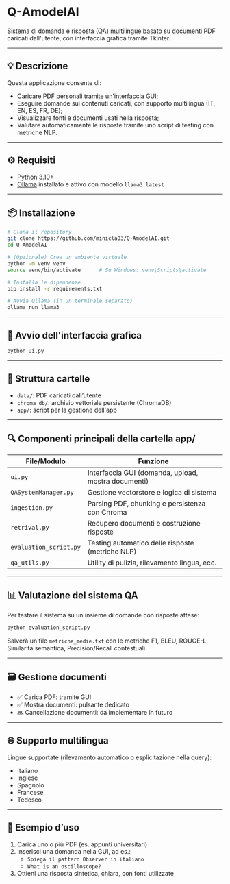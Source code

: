 # Q-AmodelAI

Sistema di domanda e risposta (QA) multilingue basato su documenti PDF caricati dall'utente, con interfaccia grafica tramite Tkinter.

---

## 💡 Descrizione

Questa applicazione consente di:

- Caricare PDF personali tramite un'interfaccia GUI;
- Eseguire domande sui contenuti caricati, con supporto multilingua (IT, EN, ES, FR, DE);
- Visualizzare fonti e documenti usati nella risposta;
- Valutare automaticamente le risposte tramite uno script di testing con metriche NLP.

---

## ⚙️ Requisiti

- Python 3.10+
- [Ollama](https://ollama.com/) installato e attivo con modello `llama3:latest`

---

## 📦 Installazione

```bash
# Clona il repository
git clone https://github.com/minicla03/Q-AmodelAI.git
cd Q-AmodelAI

# (Opzionale) Crea un ambiente virtuale
python -m venv venv
source venv/bin/activate      # Su Windows: venv\Scripts\activate

# Installa le dipendenze
pip install -r requirements.txt

# Avvia Ollama (in un terminale separato)
ollama run llama3
```

---

## 🚀 Avvio dell'interfaccia grafica

```bash
python ui.py
```

---

## 📂 Struttura cartelle

- `data/`: PDF caricati dall’utente
- `chroma_db/`: archivio vettoriale persistente (ChromaDB)
- `app/`: script per la gestione dell'app

---

## 🔍 Componenti principali della cartella app/

| File/Modulo            | Funzione                                                          |
|------------------------|-------------------------------------------------------------------|
| `ui.py`                | Interfaccia GUI (domanda, upload, mostra documenti)              |
| `QASystemManager.py`   | Gestione vectorstore e logica di sistema                         |
| `ingestion.py`         | Parsing PDF, chunking e persistenza con Chroma                   |
| `retrival.py`          | Recupero documenti e costruzione risposte                        |
| `evaluation_script.py` | Testing automatico delle risposte (metriche NLP)                 |
| `qa_utils.py`          | Utility di pulizia, rilevamento lingua, ecc.                     |

---

## 📊 Valutazione del sistema QA

Per testare il sistema su un insieme di domande con risposte attese:

```bash
python evaluation_script.py
```

Salverà un file `metriche_medie.txt` con le metriche F1, BLEU, ROUGE-L, Similarità semantica, Precision/Recall contestuali.

---

## 🗃️ Gestione documenti

- ✅ Carica PDF: tramite GUI
- ✅ Mostra documenti: pulsante dedicato
- 🔜 Cancellazione documenti: da implementare in futuro

---

## 🌐 Supporto multilingua

Lingue supportate (rilevamento automatico o esplicitazione nella query):

- Italiano
- Inglese
- Spagnolo
- Francese
- Tedesco

---

## 🧪 Esempio d’uso

1. Carica uno o più PDF (es. appunti universitari)
2. Inserisci una domanda nella GUI, ad es.:
   - `Spiega il pattern Observer in italiano`
   - `What is an oscilloscope?`
3. Ottieni una risposta sintetica, chiara, con fonti utilizzate

